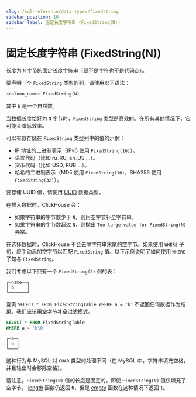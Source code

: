 ```yaml
---
slug: /sql-reference/data-types/fixedstring
sidebar_position: 10
sidebar_label: 固定长度字符串 (FixedString(N))
---
```



# 固定长度字符串 (FixedString(N))

长度为 `N` 字节的固定长度字符串（既不是字符也不是代码点）。

要声明一个 `FixedString` 类型的列，请使用以下语法：

``` sql
<column_name> FixedString(N)
```

其中 `N` 是一个自然数。

当数据长度恰好为 `N` 字节时，`FixedString` 类型是高效的。在所有其他情况下，它可能会降低效率。

可以有效存储在 `FixedString` 类型列中的值的示例：

- IP 地址的二进制表示（IPv6 使用 `FixedString(16)`）。
- 语言代码（比如 ru_RU, en_US ...）。
- 货币代码（比如 USD, RUB ...）。
- 哈希的二进制表示（MD5 使用 `FixedString(16)`，SHA256 使用 `FixedString(32)`）。

要存储 UUID 值，请使用 [UUID](../../sql-reference/data-types/uuid.md) 数据类型。

在插入数据时，ClickHouse 会：

- 如果字符串的字节数少于 `N`，则用空字节补全字符串。
- 如果字符串的字节数超过 `N`，则抛出 `Too large value for FixedString(N)` 异常。

在选择数据时，ClickHouse 不会去除字符串末尾的空字节。如果使用 `WHERE` 子句，应手动添加空字节以匹配 `FixedString` 值。以下示例说明了如何使用 `WHERE` 子句与 `FixedString`。

我们考虑以下只有一个 `FixedString(2)` 列的表：

``` text
┌─name──┐
│ b     │
└───────┘
```

查询 `SELECT * FROM FixedStringTable WHERE a = 'b'` 不返回任何数据作为结果。我们应该用空字节补全过滤模式。

``` sql
SELECT * FROM FixedStringTable
WHERE a = 'b\0'
```

``` text
┌─a─┐
│ b │
└───┘
```

这种行为与 MySQL 对 `CHAR` 类型的处理不同（在 MySQL 中，字符串填充空格，并且输出时会移除空格）。

请注意，`FixedString(N)` 值的长度是固定的。即使 `FixedString(N)` 值仅填充了空字节， [length](/sql-reference/functions/array-functions#length) 函数仍返回 `N`，但是 [empty](../../sql-reference/functions/string-functions.md#empty) 函数在这种情况下返回 `1`。
